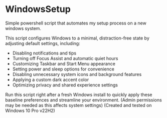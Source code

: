 # WindowsSetup
Simple powershell script that automates my setup process on a new windows system. 

This script configures Windows to a minimal, distraction-free state by adjusting default settings, including:
- Disabling notifications and tips
- Turning off Focus Assist and automatic quiet hours
- Customizing Taskbar and Start Menu appearance
- Setting power and sleep options for convenience
- Disabling unnecessary system icons and background features
- Applying a custom dark accent color
- Optimizing privacy and shared experience settings

Run this script right after a fresh Windows install to quickly apply these baseline preferences and streamline your environment.
(Admin permissions may be needed as this affects system settings)
(Created and tested on Windows 10 Pro v22H2)
